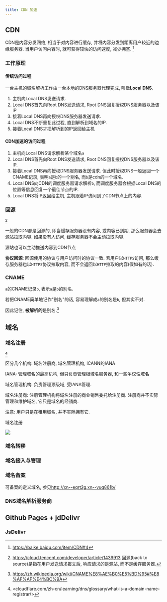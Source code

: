 ```yaml
---
title: CDN 加速
---
```


## CDN
CDN是内容分发网络, 相当于对内容进行缓存, 并将内容分发到距离用户较近的边缘服务器. 当用户访问内容时, 就可获得较快的访问速度, 减少拥塞. [^definition]

[^definition]: <https://baike.baidu.com/item/CDN#4>

### 工作原理

#### 传统访问过程

一台主机的域名解析工作由一台本地的DNS服务器代理完成, 叫做**Local DNS**.
1. 主机向Local DNS发送请求.
2. Local DNS首先向Root DNS发送请求, Root DNS回复授权DNS服务器以及该IP
3. 接着Local DNS再向授权DNS服务器发送请求. 
4. Local DNS不断重复此过程, 直到解析到域名的IP.
5. 接着Local DNS才把解析到的IP返回给主机

#### CDN加速的访问过程

1. 主机向Local DNS请求解析某个域名`a`
2. Local DNS首先向Root DNS发送请求, Root DNS回复授权DNS服务器以及该IP.
3. 接着Local DNS再向授权DNS服务器发送请求. 但此时授权DNS一般返回一个CNAME记录, 表明`a`是`b`的一个别名, 而`b`是cdn的一个域名. 
4. Local DNS向CDN的调度服务器请求解析`b`, 而调度服务器会根据Local DNS的位置等信息回复一个最佳节点的IP.
5. Local DNS将IP返回给主机, 主机跟着IP访问到了CDN节点上的内容.


### 回源 
[^backtosource]

[^backtosource]: <https://cloud.tencent.com/developer/article/1439913>
回源(back to source)是指在用户发送请求报文后, 响应请求的是源站, 而不是缓存服务器. 

一般的CDN都是回源的, 即当缓存服务器没有内容, 或内容已到期, 那么服务器会去源站拉取内容. 如果没有人访问, 缓存服务器不会主动拉取内容.

源站也可以主动推送内容到CDN节点

**协议回源**: 回源使用的协议与用户访问时的协议一致. 若用户以`HTTPS`访问, 那么缓存服务器也以`HTTPS`协议拉取内容, 而不会返回以`HTTP`拉取的内容(假如有的话).

### CNAME

`a`的CNAME记录`b`, 表示`a`是`b`的别名. 

若把CNAME简单地记作"别名"的话, 容易理解成`a`的别名是`b`, 但其实不对.

因此记住, **被解析的**是别名.[^cname]

[^cname]: <https://zh.wikipedia.org/wiki/CNAME%E8%AE%B0%E5%BD%95#%E8%AF%AF%E4%BC%9A>

## 域名
### 域名注册
[^register]

[^register]: <cloudflare.com/zh-cn/learning/dns/glossary/what-is-a-domain-name-registrar/>

区分几个机构: 域名注册商, 域名管理机构, ICANN的IANA

IANA: 管理域名的最高机构, 但只负责管理根域名服务器, 和一些争议性域名

域名管理机构: 负责管理顶级域, 受IANA管理.

域名注册商: 注册管理机构将域名注册的商业销售委托给注册商. 注册商并不实际管理和维护域名, 它只是域名的经销商.

注意: 用户只是在租用域名, 并不实际拥有它. 

域名注册

![](https://www.cloudflare.com/img/learning/dns/glossary/what-is-a-domain-name-registrar/registrar-flow.png)

### 域名转移
### 域名接入与管理
### 域名备案

可备案的定义域名, 参见<http://xn--eqrt2g.xn--vuq861b/>
### DNS域名解析服务商



## Github Pages + jdDelivr

### JsDelivr